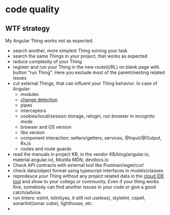 # code quality

## WTF strategy

My Angular Thing works not as expected.

 * search another, more simplest Thing solving your task
 * search the same Things in your project, that works as expected
 * reduce complexity of your Thing
 * register and run your Thing in the new route(URL) on blank page with button "run Thing". Here you exclude most of the parent/nesting related issues
 * cut external Things, that can influent your Thing behavior. In case of Angular:
    * modules
    * [change detection](https://blog.angular-university.io/onpush-change-detection-how-it-works/)
    * pipes
    * interceptors
    * cookies/local/session storage, relogin, run browser in incognito mode
    * browser and OS version
    * libs version
    * component interaction: setters/getters, services, @Input/@Output, RxJs
    * routes and route guards
 * read the manuals in project KB, in the vendor KB/blog(angular.io, material.angular.io), Mozilla MDN, devdocs.io
 * Check API contracts with external tool like Postman/wget/curl
 * check data/object format using typescript interfaces in models/classes
 * reprodeuce your Thing without any project related data in the [cloud IDE tool](stackblitz.io) and show to your collegs or community. Even if your thing works fine, somebody can find another issues in your code or give a good catch/advice.
 * run linters: eslint, tslint(yes, it still not useless), stylelint, cspell, sonarlint(sonar cube), lighthouse, etc.
 * 

 
